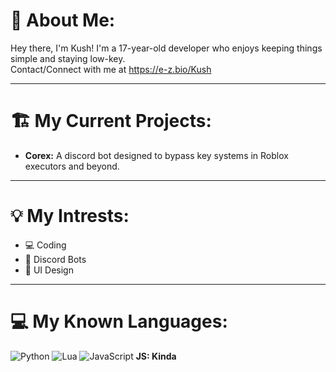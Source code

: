 # 📝 About Me:
Hey there, I'm Kush! I'm a 17-year-old developer who enjoys keeping things simple and staying low-key. \
Contact/Connect with me at https://e-z.bio/Kush   

---
# 🏗️ My Current Projects:
- **Corex:** A discord bot designed to bypass key systems in Roblox executors and beyond.
---
# 💡 My Intrests:
- 💻 Coding
- 🤖 Discord Bots
- 📱 UI Design

---
# 💻 My Known Languages:
![Python](https://img.shields.io/badge/python-3670A0?style=for-the-badge&logo=python&logoColor=ffffff)
![Lua](https://img.shields.io/badge/Lua-000080?style=for-the-badge&logo=Lua&logoColor=white)
![JavaScript](https://img.shields.io/badge/JavaScript-ffde24?style=for-the-badge&logo=javascript&logoColor=000) **JS: Kinda**
